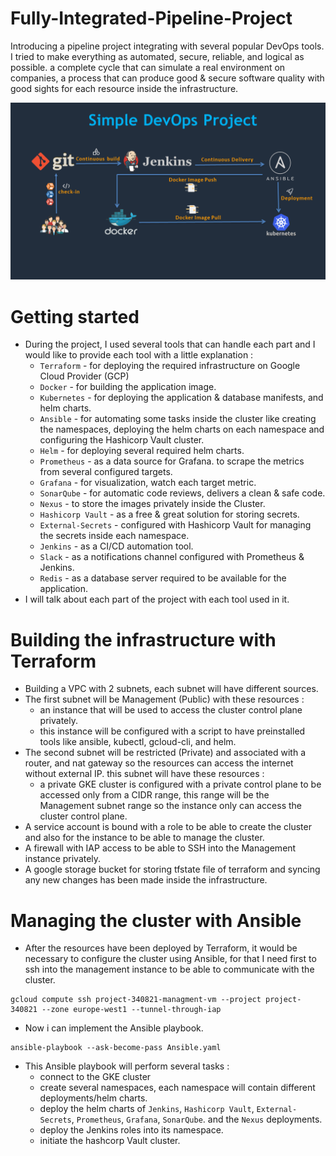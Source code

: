 # Fully-Integrated-Pipeline-Project
Introducing a pipeline project integrating with several popular DevOps tools. I tried to make everything as automated, secure, reliable, and logical as possible.
a complete cycle that can simulate a real environment on companies, a process that can produce good & secure software quality with good sights for each resource inside the infrastructure.

![Image](https://github.com/SheplX/CI-CD-Final-ITI-PROJECT/blob/main/ScreenShots/Simple%20DevOps%20Project%20-%20CI_CD%20with%20Git%2C%20Jenkins%2C%20Ansible%2C%20Docker%20and%20Kubernetes%20_%20Simpliv.png)

# Getting started

- During the project, I used several tools that can handle each part and I would like to provide each tool with a little explanation :
    - `Terraform` - for deploying the required infrastructure on Google Cloud Provider (GCP)
    - `Docker` - for building the application image.
    - `Kubernetes` - for deploying the application & database manifests, and helm charts.
    - `Ansible` - for automating some tasks inside the cluster like creating the namespaces, deploying the helm charts on each namespace and configuring the Hashicorp Vault cluster.
    - `Helm` - for deploying several required helm charts.
    - `Prometheus` - as a data source for Grafana. to scrape the metrics from several configured targets.
    - `Grafana` - for visualization, watch each target metric.
    - `SonarQube` - for automatic code reviews, delivers a clean & safe code.
    - `Nexus` - to store the images privately inside the Cluster.
    - `Hashicorp Vault` - as a free & great solution for storing secrets.
    - `External-Secrets` - configured with Hashicorp Vault for managing the secrets inside each namespace.
    - `Jenkins` - as a CI/CD automation tool.
    - `Slack` - as a notifications channel configured with Prometheus & Jenkins.
    - `Redis` - as a database server required to be available for the 
   application.
- I will talk about each part of the project with each tool used in it.


# Building the infrastructure with Terraform

- Building a VPC with 2 subnets, each subnet will have different sources.
- The first subnet will be Management (Public) with these resources :
    - an instance that will be used to access the cluster control plane privately.
    - this instance will be configured with a script to have preinstalled tools like ansible, kubectl, gcloud-cli, and helm.
- The second subnet will be restricted (Private) and associated with a router, and nat gateway so the resources can access the internet without external IP. this subnet will have these resources :
    - a private GKE cluster is configured with a private control plane to be accessed only from a CIDR range, this range will be the Management subnet range so the instance only can access the cluster control plane.
- A service account is bound with a role to be able to create the cluster and also for the instance to be able to manage the cluster.
- A firewall with IAP access to be able to SSH into the Management instance privately.
- A google storage bucket for storing tfstate file of terraform and syncing any new changes has been made inside the infrastructure.

# Managing the cluster with Ansible

- After the resources have been deployed by Terraform, it would be necessary to configure the cluster using Ansible, for that I need first to ssh into the management instance to be able to communicate with the cluster.
```
gcloud compute ssh project-340821-managment-vm --project project-340821 --zone europe-west1 --tunnel-through-iap
```
- Now i can implement the Ansible playbook.
```
ansible-playbook --ask-become-pass Ansible.yaml
```
- This Ansible playbook will perform several tasks :
    - connect to the GKE cluster
    - create several namespaces, each namespace will contain different deployments/helm charts.
    - deploy the helm charts of `Jenkins`, `Hashicorp Vault`, `External-Secrets`, `Prometheus`, `Grafana`, `SonarQube`. and the `Nexus` deployments.
    - deploy the Jenkins roles into its namespace.
    - initiate the hashcorp Vault cluster.
